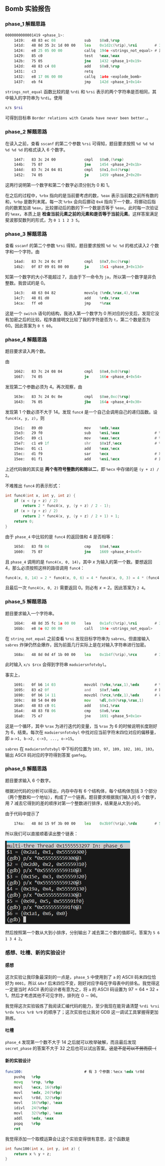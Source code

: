 ## Bomb 实验报告

### phase_1 解题思路

```asm
0000000000001419 <phase_1>:
    1419:	48 83 ec 08          	sub    $0x8,%rsp
    141d:	48 8d 35 2c 1d 00 00 	lea    0x1d2c(%rip),%rsi        # 3150 <_IO_stdin_used+0x150>
    1424:	e8 25 05 00 00       	callq  194e <strings_not_equal> # 比较传入的两个参数 %rdi 和 %rsi 
    1429:	85 c0                	test   %eax,%eax
    142b:	75 05                	jne    1432 <phase_1+0x19>
    142d:	48 83 c4 08          	add    $0x8,%rsp
    1431:	c3                   	retq   
    1432:	e8 17 06 00 00       	callq  1a4e <explode_bomb>
    1437:	eb f4                	jmp    142d <phase_1+0x14>
```

`strings_not_equal` 函数比较的是 `%rdi` 和 `%rsi` 表示的两个字符串是否相同，其中输入的字符串为 `%rdi`。使用

```bash
x/s $rsi
```

可得到目标串 `Border relations with Canada have never been better.`。

### phase_2 解题思路

在读入之前，查看 `sscanf` 的第二个参数 `%rsi` 可得知，题目要求按照 `%d %d %d %d %d %d` 的格式读入 $6$ 个数字。

```asm
    1447:	83 3c 24 00          	cmpl   $0x0,(%rsp)
    144b:	75 07                	jne    1454 <phase_2+0x1b>
    144d:	83 7c 24 04 01       	cmpl   $0x1,0x4(%rsp)
	1452:	74 05                	je     1459 <phase_2+0x20>
```

这两行说明第一个数字和第二个数字必须分别为 $0$ 和 $1$。

在之后的过程中，`%rbx` 指向的是当前要考虑的数，`%eax` 表示当前数之前所有数的和，`%rbp` 是数列末尾。每一次 `%rbx` 会向后挪动 `0x4` 指向下一个数，将挪动后指向的数累加进 `%eax`，比较挪动后的数的下一个数是否等于 `%eax`。此时每一次验证的 `%eax`，本质上是 **检查当前元素之前的元素和是否等于当前元素**。这样答案满足斐波那契数列的形式，为 `0 1 1 2 3 5`。 

### phase_3 解题思路

查看 `sscanf` 的第二个参数 `%rsi` 得知，题目要求按照 `%d %c %d` 的格式读入$2$ 个数字和一个字符。由

```asm
    14ad:	83 7c 24 0c 07       	cmpl   $0x7,0xc(%rsp)
    14b2:	0f 87 09 01 00 00    	ja     15c1 <phase_3+0x13d>
```

知第一个数字的大小不能超过 $7$，且由于下一命令为 `ja`，所以第一个数字是非负整数。我尝试的是 $0$。

```asm
    14c3:	48 63 04 82          	movslq (%rdx,%rax,4),%rax
    14c7:	48 01 d0             	add    %rdx,%rax
    14ca:	ff e0                	jmp    *%rax
```

这是一个 `switch` 语句的结构，我进入第一个数字为 $0$ 所对应的分支后，发现它没有加密之后的比较。程序直接明文比较了我的字符是否为 `t`，第二个数是否为 $60$。因此答案为 `0 t 60`。

### phase_4 解题思路

题目要求读入两个数。

由

```asm
    1662:	83 7c 24 08 04       	cmpl   $0x4,0x8(%rsp)
    1667:	74 05                	je     166e <phase_4+0x54>
```

发现第二个参数必须为 $4$。再次观察，由

```asm
    163e:	83 7c 24 0c 0e       	cmpl   $0xe,0xc(%rsp)
    1643:	76 05                	jbe    164a <phase_4+0x30>
```

发现第 $1$ 个数必须不大于 $14$。发现 `func4` 是一个自己会调用自己的递归函数。设 `func4(x, y, z)`，则

```asm
    15e1:	89 d0                	mov    %edx,%eax
    15e3:	29 f0                	sub    %esi,%eax				# %eax 存 z - y
    15e5:	89 c1                	mov    %eax,%ecx				# %ecx 存 z - y
    15e7:	c1 e9 1f             	shr    $0x1f,%ecx				# %ecx 存 z - y 的符号位
    15ea:	01 c1                	add    %eax,%ecx
    15ec:	d1 f9                	sar    %ecx						# 和右移 1
    15ee:	01 f1                	add    %esi,%ecx				# 加上 y
```

上述代码做的其实是 **两个有符号整数的和除以二**，即 `%ecx` 中存储的是 `(y + z) / 2`。

不难推出 `func4` 的表示形式：

```c
int func4(int x, int y, int z) {
    if (x < (y + z) / 2)
        return 2 * func4(x, y, (y + z) / 2 - 1);
   	if (x > (y + z) / 2)
        return 2 * func4(x, y, (y + z) / 2 + 1) + 1;
    return 0;
}
```

由于 `phase_4` 中比较的是 `func4` 的返回值和 $4$ 是否相等：

```asm
    165d:	83 f8 04             	cmp    $0x4,%eax
    1660:	75 07                	jne    1669 <phase_4+0x4f>
```

且 `phase_4` 调用的是 `func4(x, 0, 14)`，其中 $x$ 为输入的第一个数。要想返回 $4$，那么必须按照这样的路径调用 `func4`：

```c
func4(x, 0, 14) = 2 * func4(x, 0, 6) = 4 * func4(x, 0, 3) = 4 * (func4(x, 0, 2) + 1) = 4
```

且最后一次 `func4(x, 0, 2)` 需要返回 $0$。则必有 $x = 2$。因此答案为 `2 4`。

### phase_5 解题思路

题目要求输入一个字符串。

```asm
    16b4:	48 8d 35 fc 1a 00 00 	lea    0x1afc(%rip),%rsi        # 31b7 <_IO_stdin_used+0x1b7>
    16bb:	e8 8e 02 00 00       	call   194e <strings_not_equal>
```

在 `string_not_equal` 之前查看 `%rsi` 发现目标字符串为 `sabres`。但直接输入 `sabres` 炸弹仍然会爆炸，因为前面几行实际上是在对输入字符串进行加密。

```asm
    168a:	48 8d 0d 4f 1b 00 00 	lea    0x1b4f(%rip),%rcx        # 31e0 <array.0>
```

此时输入 `x/s $rcx` 会得到字符串 `maduiersnfotvbyl`。

事实上，

```asm
    1691:	0f b6 14 03          	movzbl (%rbx,%rax,1),%edx		# %edx 存输入串中当前字符
    1695:	83 e2 0f             	and    $0xf,%edx				# 取末四位
    1698:	0f b6 14 11          	movzbl (%rcx,%rdx,1),%edx		# 在 maduiersnfotvbyl 找对应【偏移量】
    169c:	88 54 04 09          	mov    %dl,0x9(%rsp,%rax,1)
    16a0:	48 83 c0 01          	add    $0x1,%rax
    16a4:	48 83 f8 06          	cmp    $0x6,%rax
    16a8:	75 e7                	jne    1691 <phase_5+0x1e>
```

这是一个循环，其中 `%rax` 为进行迭代的变量，当 `%rax` 为 $6$ 的时候说明长度刚好为 $6$，结束。每次在 `maduiersnfotvbyl` 中找对应当前字符末四位对应的偏移量，即 `a->1, b->2, c->3, ..., o->15`。

`sabres` 在 `maduiersnfotvbyl` 中下标的位置为 `103, 97, 109, 102, 101, 103`，输出 ASCII 码对应的字符得到答案 `gamfeg`。

### phase_6 解题思路

题目要求输入 $6$ 个数字。

根据对代码的分析可以得出，内存中存有 $6$ 个结构体，每个结构体包括 $3$ 个部分（两个整数和一个地址），构成了一个链表。题目要求根据我们输入的 $6$ 个数字，用 $7$ 减去它得到的差的顺序对第一个整数进行排序，结果是从大到小的。

由于代码中提示了

```asm
    174a:	48 8d 15 9f 3b 00 00 	lea    0x3b9f(%rip),%rdx        # 52f0 <node1>
```

所以我们可以直接顺着读出整个链表：

![结构体](./struct.png)

然后按照第一个数从大到小排序，分别输出 $7$ 减去第二个数的值即可。答案为 `5 6 1 3 4 2`。

### 感想、吐槽、新的实验设计

#### 感想

这次实验让我印象最深刻的一点是，`phase_5` 中使用到了 `a` 的 ASCII 码末四位恰好为 `0001`，所以 `&0xf` 后末四位不变，刚好对应字母在字母表中的排名。我觉得这一定是当时 ASCII 表的设计者有意为之，将 `a` 的 ASCII 码设置为 $97=64+32+1$，然后才考虑其他不可见字符，排列在 $0 \sim 96$。

我觉得这次实验锻炼了我阅读汇编代码的能力，至少我现在能背诵清楚 `%rdi %rsi %rdx %rcx %r8 %r9` 的顺序了；这次实验也让我对 GDB 这一调试工具掌握得更加熟练。

#### 吐槽

`phase_4` 发现第一个数不大于 $14$ 之后就可以枚举破解，而且最后发现 `secret_phase` 的答案不大于 $32$ 之后也可以试出答案。~~这是不是可以不劳而获（~~

#### 新的实验设计

```asm
func100:							# 有 3 个参数：%ecx %edx %r8d
	pushq	%rbp
	movq	%rsp, %rbp
	movl	%ecx, 16(%rbp)
	movl	%edx, 24(%rbp)
	movl	%r8d, 32(%rbp)
	movl	16(%rbp), %eax
	idivl	24(%rbp)
	movl	32(%rbp), %eax
	addl	%edx, %eax
	popq	%rbp
	ret
```

我觉得添加一个取模运算会让这个实验变得很有意思，这个函数是

```c
int func100(int x, int y, int z) {
    return x % y + z;
}
```
